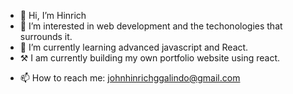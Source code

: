 - 👋 Hi, I’m Hinrich
- 👀 I’m interested in web development and the techonologies that surrounds it.
- 🌱 I’m currently learning advanced javascript and React. 
- ⚒  I am currently building my own portfolio website using react.
<!--- 💞️ I’m looking to collaborate on any webdev stuff as long as I think I can contribute. --->
- 📫 How to reach me: johnhinrichggalindo@gmail.com

<!---
Amaterasu10/Amaterasu10 is a ✨ special ✨ repository because its `README.md` (this file) appears on your GitHub profile.
You can click the Preview link to take a look at your changes.
--->
